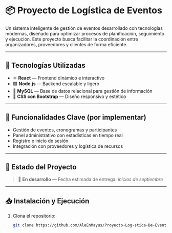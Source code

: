 # 📦 Proyecto de Logística de Eventos

Un sistema inteligente de gestión de eventos desarrollado con tecnologías modernas, diseñado para optimizar procesos de planificación, seguimiento y ejecución. Este proyecto busca facilitar la coordinación entre organizadores, proveedores y clientes de forma eficiente.

---

## 🚀 Tecnologías Utilizadas

- ⚛️ **React** — Frontend dinámico e interactivo  
- 🟩 **Node.js** — Backend escalable y ligero  
- 🐬 **MySQL** — Base de datos relacional para gestión de información  
- 🎨 **CSS con Bootstrap** — Diseño responsivo y estético

---

## 🔧 Funcionalidades Clave (por implementar)

- Gestión de eventos, cronogramas y participantes  
- Panel administrativo con estadísticas en tiempo real  
- Registro e inicio de sesión  
- Integración con proveedores y logística de recursos

---

## 📌 Estado del Proyecto

> 🚧 **En desarrollo** — Fecha estimada de entrega: *inicios de septiembre*

---

## 📥 Instalación y Ejecución

1. Clona el repositorio:
   ```bash
   git clone https://github.com/AleEnMayus/Proyecto-Log-stica-De-Eventos.git
